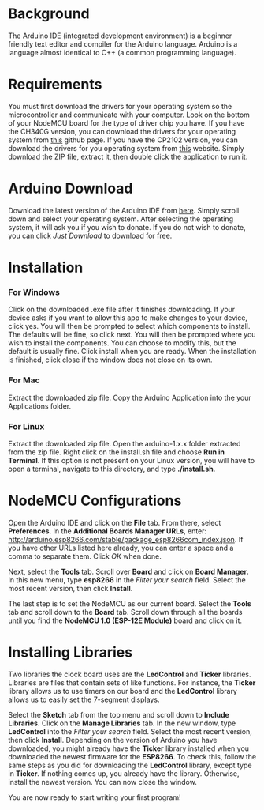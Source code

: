 # Background

The Arduino IDE (integrated development environment) is a beginner friendly text editor and compiler for the Arduino language. Arduino is a language almost identical to C++ (a common programming language).

# Requirements
You must first download the drivers for your operating system so the microcontroller and communicate with your computer. Look on the bottom of your NodeMCU board for the type of driver chip you have. If you have the CH340G version, you can download the drivers for your operating system from [this](https://github.com/nodemcu/nodemcu-devkit/tree/master/Drivers) github page. If you have the CP2102 version, you can download the drivers for you operating system from [this](https://www.silabs.com/products/development-tools/software/usb-to-uart-bridge-vcp-drivers) website. Simply download the ZIP file, extract it, then double click the application to run it.

# Arduino Download

Download the latest version of the Arduino IDE from [here](https://www.arduino.cc/en/Main/Software). Simply scroll down and select your operating system. After selecting the  operating system, it will ask you if you wish to donate. If you do not wish to donate, you can click *Just Download* to download for free.

# Installation

### For Windows
Click on the downloaded .exe file after it finishes downloading. If your device asks if you want to allow this app to make changes to your device, click yes. You will then be prompted to select which components to install. The defaults will be fine, so click next. You will then be prompted where you wish to install the components. You can choose to modify this, but the default is usually fine. Click install when you are ready. When the installation is finished, click close if the window does not close on its own.

### For Mac
Extract the downloaded zip file. Copy the Arduino Application into the your Applications folder.

### For Linux
Extract the downloaded zip file. Open the arduino-1.x.x folder extracted from the zip file. Right click on the install.sh file and choose **Run in Terminal**. If this option is not present on your Linux version, you will have to open a terminal, navigate to this directory, and type **./install.sh**.

# NodeMCU Configurations
Open the Arduino IDE and click on the **File** tab. From there, select **Preferences**. In the **Additional Boards Manager URLs**, enter: http://arduino.esp8266.com/stable/package_esp8266com_index.json. If you have other URLs listed here already, you can enter a space and a comma to separate them. Click *OK* when done.

Next, select the **Tools** tab. Scroll over **Board** and click on **Board Manager**. In this new menu, type **esp8266** in the *Filter your search* field. Select the most recent version, then click **Install**.

The last step is to set the NodeMCU as our current board. Select the **Tools** tab and scroll down to the **Board** tab. Scroll down through all the boards until you find the **NodeMCU 1.0 (ESP-12E Module)** board and click on it.

# Installing Libraries
Two libraries the clock board uses are the **LedControl** and **Ticker** libraries. Libraries are files that contain sets of like functions. For instance, the **Ticker** library allows us to use timers on our board and the **LedControl** library allows us to easily set the 7-segment displays.

Select the **Sketch** tab from the top menu and scroll down to **Include Libraries**. Click on the **Manage Libraries** tab. In the new window, type **LedControl** into the *Filter your search* field. Select the most recent version, then click **Install**. Depending on the version of Arduino you have downloaded, you might already have the **Ticker** library installed when you downloaded the newest firmware for the **ESP8266**. To check this, follow the same steps as you did for downloading the **LedControl** library, except type in **Ticker**. If nothing comes up, you already have the library. Otherwise, install the newest version. You can now close the window.

You are now ready to start writing your first program!